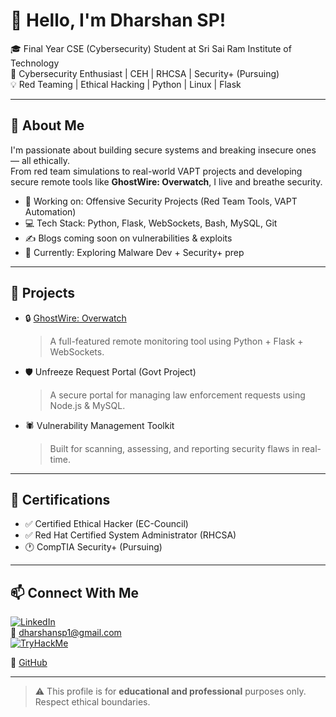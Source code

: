 # 👋 Hello, I'm Dharshan SP!

🎓 Final Year CSE (Cybersecurity) Student at Sri Sai Ram Institute of Technology  
🔐 Cybersecurity Enthusiast | CEH | RHCSA | Security+ (Pursuing)  
💡 Red Teaming | Ethical Hacking | Python | Linux | Flask

---

## 🧠 About Me

I'm passionate about building secure systems and breaking insecure ones — all ethically.  
From red team simulations to real-world VAPT projects and developing secure remote tools like **GhostWire: Overwatch**, I live and breathe security.

- 🔭 Working on: Offensive Security Projects (Red Team Tools, VAPT Automation)
- 💻 Tech Stack: Python, Flask, WebSockets, Bash, MySQL, Git
- ✍️ Blogs coming soon on vulnerabilities & exploits
- 🌱 Currently: Exploring Malware Dev + Security+ prep

---

## 🚀 Projects

- 🔒 [GhostWire: Overwatch](https://github.com/Dharshan-SP/GhostWire-Overwatch)  
  > A full-featured remote monitoring tool using Python + Flask + WebSockets.

- 🛡️ Unfreeze Request Portal (Govt Project)  
  > A secure portal for managing law enforcement requests using Node.js & MySQL.

- 🕷️ Vulnerability Management Toolkit  
  > Built for scanning, assessing, and reporting security flaws in real-time.

---

## 🧾 Certifications

- ✅ Certified Ethical Hacker (EC-Council)
- ✅ Red Hat Certified System Administrator (RHCSA)
- 🕐 CompTIA Security+ (Pursuing)

---

## 📫 Connect With Me

[![LinkedIn](https://img.shields.io/badge/-LinkedIn-blue?logo=linkedin)](https://linkedin.com/in/dharshan-sp-699bb5285)  
📧 dharshansp1@gmail.com  
[![TryHackMe](https://img.shields.io/badge/TryHackMe-red?logo=tryhackme&logoColor=white)](https://tryhackme.com/p/dharshansp)

🔗 [GitHub](https://github.com/Dharshan-SP)

---

> ⚠️ This profile is for **educational and professional** purposes only. Respect ethical boundaries.
